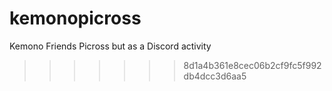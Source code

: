 # kemonopicross
Kemono Friends Picross but as a Discord activity
>>>>>>> 8d1a4b361e8cec06b2cf9fc5f992db4dcc3d6aa5

